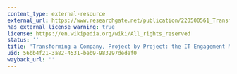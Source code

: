 ```yaml
---
content_type: external-resource
external_url: https://www.researchgate.net/publication/220500561_Transforming_a_Company_Project_by_Project_The_IT_Engagement_Model
has_external_license_warning: true
license: https://en.wikipedia.org/wiki/All_rights_reserved
status: ''
title: 'Transforming a Company, Project by Project: the IT Engagement Model'
uid: 56bb4f21-3a82-4531-beb9-983297dedef0
wayback_url: ''
---
```

